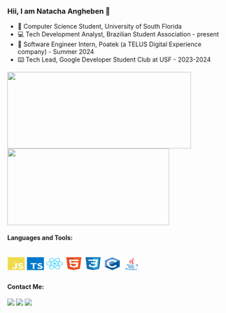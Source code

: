 ### Hii, I am Natacha Angheben 👋

- 🔭 Computer Science Student, University of South Florida
- 💻 Tech Development Analyst, Brazilian Student Association - present
- 💼 Software Engineer Intern, Poatek (a TELUS Digital Experience company) - Summer 2024
- ⌨️ Tech Lead, Google Developer Student Club at USF - 2023-2024

<div>
<!--
--> 
  <img  height="175em"  width="420em" align="center" src="https://github-readme-stats-virid-three-89.vercel.app/api?username=tachax&show_icons=true&theme=catppuccin_latte&rank_icon=github"/>  
  
  <img  height="175em"  width="370em" align="center" src="https://github-readme-stats-virid-three-89.vercel.app/api/top-langs/?username=tachax&layout=compact&langs_count=7&theme=catppuccin_latte"/>
</div>

#### Languages and Tools:
<div style="display: inline_block"><br>
  <img align="center" alt="Tacha-Js" height="30" width="40" src="https://raw.githubusercontent.com/devicons/devicon/master/icons/javascript/javascript-plain.svg">
  <img align="center" alt="Tacha-Ts" height="30" width="40" src="https://raw.githubusercontent.com/devicons/devicon/master/icons/typescript/typescript-plain.svg">
  <img align="center" alt="Tacha-React" height="30" width="40" src="https://raw.githubusercontent.com/devicons/devicon/master/icons/react/react-original.svg">
  <img align="center" alt="Tacha-HTML" height="30" width="40" src="https://raw.githubusercontent.com/devicons/devicon/master/icons/html5/html5-original.svg">
  <img align="center" alt="Tacha-CSS" height="30" width="40" src="https://raw.githubusercontent.com/devicons/devicon/master/icons/css3/css3-original.svg">
  <img align="center" alt="Tacha-CSS" height="30" width="40" src="https://raw.githubusercontent.com/devicons/devicon/master/icons/c/c-original.svg">
  <img align="center" alt="Tacha-CSS" height="30" width="40" src="https://raw.githubusercontent.com/devicons/devicon/master/icons/java/java-original.svg">
</div>

##

#### Contact Me:
 <div>
   <a href="https://www.linkedin.com/in/natachapangheben" target="_blank"><img src="https://img.shields.io/badge/-LinkedIn-%230077B5?style=for-the-badge&logo=linkedin&logoColor=white" target="_blank"></a>
    <a href = "mailto:npangheben@outlook.com"><img src="https://img.shields.io/badge/-Outlook_Mail-35BDB2?style=for-the-badge&logo=email&logoColor=white" target="_blank"></a>
    <a href = "https://portifolionat.netlify.app/media/Natacha-resume.pdf"><img src="https://img.shields.io/badge/-Resume-DD4B39?style=for-the-badge&logo=readdotcv&logoColor=white" target="_blank"></a>
 </div>

<!--
![Snake animation](https://github.com/tachax/tachax/blob/output/github-contribution-grid-snake.svg)
-->
